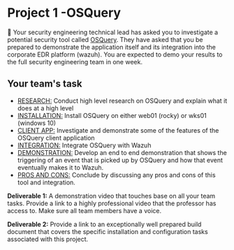 # Project 1 -OSQuery

🚀 Your security engineering technical lead has asked you to investigate a potential security tool called [OSQuery](https://github.com/osquery/osquery).  They have asked that you be prepared to demonstrate the application itself and its integration into the corporate EDR platform (wazuh).  You are expected to demo your results to the full security engineering team in one week.


## Your team's task
- [RESEARCH:](https://github.com/charlottecroce/ChamplainTechJournals/blob/main/net-sec-controls-sec350/osquery_project/01_research.md) Conduct high level research on OSQuery and explain what it does at a high level
- [INSTALLATION:](https://github.com/charlottecroce/ChamplainTechJournals/blob/main/net-sec-controls-sec350/osquery_project/02_install_rocky.md) Install OSQuery on either web01 (rocky) or wks01 (windows 10)
- [CLIENT APP:](https://github.com/charlottecroce/ChamplainTechJournals/blob/main/net-sec-controls-sec350/osquery_project/03_client_app.md) Investigate and demonstrate some of the features of the OSQuery client application
- [INTEGRATION:](https://github.com/charlottecroce/ChamplainTechJournals/blob/main/net-sec-controls-sec350/osquery_project/04_wazuh_integration.md) Integrate OSQuery with Wazuh
- [DEMONSTRATION:](https://github.com/charlottecroce/ChamplainTechJournals/blob/main/net-sec-controls-sec350/osquery_project/05_demonstration.md) Develop an end to end demonstration that shows the triggering of an event that is picked up by OSQuery and how that event eventually makes it to Wazuh.
- [PROS AND CONS:](https://github.com/charlottecroce/ChamplainTechJournals/blob/main/net-sec-controls-sec350/osquery_project/06_pros_and_cons.md) Conclude by discussing any pros and cons of this tool and integration.

**Deliverable 1:** A demonstration video that touches base on all your team tasks.  Provide a link to a highly professional video that the professor has access to. Make sure all team members have a voice.

**Deliverable 2:** Provide a link to an exceptionally well prepared build document that covers the specific installation and configuration tasks associated with this project.

